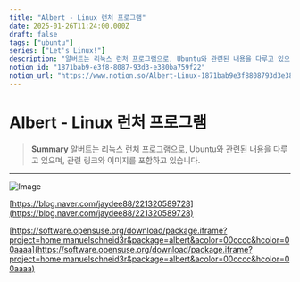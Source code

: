 ```yaml
---
title: "Albert - Linux 런처 프로그램"
date: 2025-01-26T11:24:00.000Z
draft: false
tags: ["ubuntu"]
series: ["Let's Linux!"]
description: "알버트는 리눅스 런처 프로그램으로, Ubuntu와 관련된 내용을 다루고 있으며, 관련 링크와 이미지를 포함하고 있습니다."
notion_id: "1871bab9-e3f8-8087-93d3-e380ba759f22"
notion_url: "https://www.notion.so/Albert-Linux-1871bab9e3f8808793d3e380ba759f22"
---
```


# Albert - Linux 런처 프로그램

> **Summary**
> 알버트는 리눅스 런처 프로그램으로, Ubuntu와 관련된 내용을 다루고 있으며, 관련 링크와 이미지를 포함하고 있습니다.

---

![Image](https://prod-files-secure.s3.us-west-2.amazonaws.com/09ccd4d5-876c-4bba-bbdf-cc77a0a11257/05d910db-2492-4253-a8f1-f9882a62e066/image.png?X-Amz-Algorithm=AWS4-HMAC-SHA256&X-Amz-Content-Sha256=UNSIGNED-PAYLOAD&X-Amz-Credential=ASIAZI2LB466XDTMYW3R%2F20250724%2Fus-west-2%2Fs3%2Faws4_request&X-Amz-Date=20250724T080752Z&X-Amz-Expires=3600&X-Amz-Security-Token=IQoJb3JpZ2luX2VjEAAaCXVzLXdlc3QtMiJIMEYCIQC%2FQY9FMKf5uMrA43ktm20HgBMMmY3Ai%2FWIc76f8zt6mwIhAKpBeAgoYTGAGtYgoFIoSiQO6PGYRnbKB37RVhIwxY5gKv8DCCkQABoMNjM3NDIzMTgzODA1IgybVK5KxUXt61kxoDcq3APvQuqMGDk2rUQXtsWqXiYrAYlzDuvlrMLdNYBX0yzdJiRl1xDotyU3FcEHLfI7%2FwBNKvUy0sP0ubBPZuxvbgOSGwOUVIt%2Fc7mdJpFVrF5MhoKgCNCZwz%2B16RoxamArYw5cIif9Ad9KTRVwyaMpdFyCZ1jhRDxa0IKb2WGKg4z1mapX5FiN1VjAIZw0wd%2B%2BMNVaVO2zX8YqhnbBkiBJx3GDcIIHPV8HLG8gOEflnmrpCTeoKL4e9kXESAPLx9CINxGl86ASS3%2FVjAtkgaMkZkEZQtvPWMaUazVyfGZt0xKCrFVvGwQreADvkvCzQMImCKfjzEnGmmXXCKhDHEg9qnGxBefPeYRF%2FEgvMfQRc65gJIixZ%2Flsy9bu13BKZgb%2FbQS7rHNRYofTCj0lyDAS9IK3AVFFZgCP3PyDOxDBBxJCh%2BMCnLbLPDCHn%2Bsjl%2FRQNJeUKV5dik92x4U4bJf67%2Bb1VxWAEp3BLjCRVOG3%2BDnDt2c3JmrhZFVeftIs1%2BTE%2Bk9EjEpIeP0sR0kx%2BN6%2FHGlqPwDG3iz7%2Bq4iHrpNB26lsgFzb7vkyXetzpGGtLt9VOz37t0ijnPUAhLmNIVfYJBFsUPwz0DMeEzZ9aYPx87p%2Fbzn9T%2BnsIifXHXbejCwz4fEBjqkAZjJP%2FP5%2Bk6yO94BUhKso31zPQMCyL3jqE%2Bk5yfQM4o5H6Z8zDJVy%2Fb51BGDQfMOreWuNAIK%2BaWzVtI3XA5BkpP4aCBKCtDWA8E%2F9nVKkLtGZ%2Fj1KZ2HeHdg7LGkA9VLo1lrhpUHpx23soxd%2FM9mTg24c%2BUYUGSo6bhlKf81dCAPe7EvqTMowb%2FOIfyPlcsBtPDIpbwe8lEqx%2F4Qjc5%2BKM9N0fX6&X-Amz-Signature=5c6d8f0e979fbe36f1d106f2680e8f1efe0e3629088fd77e39242bc3001392e0&X-Amz-SignedHeaders=host&x-amz-checksum-mode=ENABLED&x-id=GetObject)

[https://blog.naver.com/jaydee88/221320589728](https://blog.naver.com/jaydee88/221320589728)

[https://software.opensuse.org/download/package.iframe?project=home:manuelschneid3r&package=albert&acolor=00cccc&hcolor=00aaaa](https://software.opensuse.org/download/package.iframe?project=home:manuelschneid3r&package=albert&acolor=00cccc&hcolor=00aaaa)

